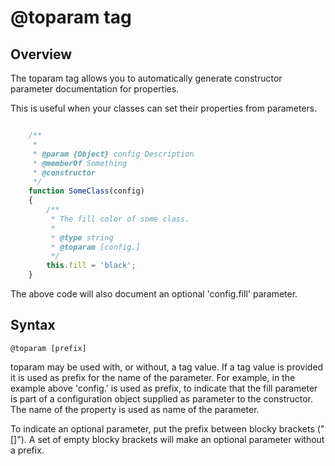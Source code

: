 @toparam tag
============

Overview
--------

The toparam tag allows you to automatically generate constructor parameter documentation for properties.

This is useful when your classes can set their properties from parameters.

```javascript

    /**
     *
     * @param {Object} config Description
     * @memberOf Something
     * @constructor
     */
    function SomeClass(config)
    {
        /**
         * The fill color of some class.
         *
         * @type string
         * @toparam [config.]
         */
        this.fill = 'black';
    }
```

The above code will also document an optional 'config.fill' parameter.

Syntax
------

    @toparam [prefix]

toparam may be used with, or without, a tag value. If a tag value is provided it is used as prefix for the name of the
parameter. For example, in the example above 'config.' is used as prefix, to indicate that the fill parameter is part
of a configuration object supplied as parameter to the constructor. The name of the property is used as name of the
parameter.

To indicate an optional parameter, put the prefix between blocky brackets ("[]"). A set of empty blocky brackets will
make an optional parameter without a prefix.

